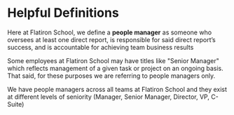 # Helpful Definitions

Here at Flatiron School, we define a **people manager** as someone who oversees at least one direct report, is responsible for said direct report’s success, and is accountable for achieving team business results 

Some employees at Flatiron School may have titles like "Senior Manager" which reflects management of a given task or project on an ongoing basis. That said, for these purposes we are referring to people managers only.

We have people managers across all teams at Flatiron School and they exist at different levels of seniority (Manager, Senior Manager, Director, VP, C-Suite)

<p align="center">
  <img src=""/>
</p>
